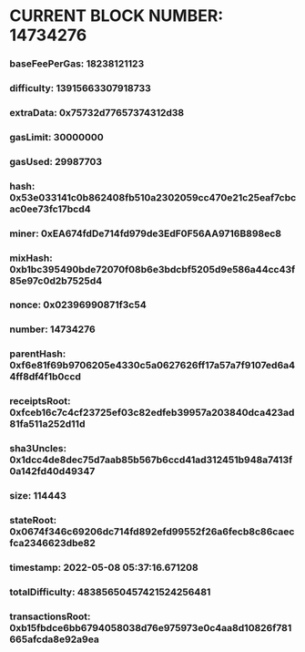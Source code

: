 # CURRENT BLOCK NUMBER: 14734276

### baseFeePerGas: 18238121123
### difficulty: 13915663307918733
### extraData: 0x75732d77657374312d38
### gasLimit: 30000000
### gasUsed: 29987703
### hash: 0x53e033141c0b862408fb510a2302059cc470e21c25eaf7cbcac0ee73fc17bcd4
### miner: 0xEA674fdDe714fd979de3EdF0F56AA9716B898ec8
### mixHash: 0xb1bc395490bde72070f08b6e3bdcbf5205d9e586a44cc43f85e97c0d2b7525d4
### nonce: 0x02396990871f3c54
### number: 14734276
### parentHash: 0xf6e81f69b9706205e4330c5a0627626ff17a57a7f9107ed6a44ff8df4f1b0ccd
### receiptsRoot: 0xfceb16c7c4cf23725ef03c82edfeb39957a203840dca423ad81fa511a252d11d
### sha3Uncles: 0x1dcc4de8dec75d7aab85b567b6ccd41ad312451b948a7413f0a142fd40d49347
### size: 114443
### stateRoot: 0x0674f346c69206dc714fd892efd99552f26a6fecb8c86caecfca2346623dbe82
### timestamp: 2022-05-08 05:37:16.671208
### totalDifficulty: 48385650457421524256481
### transactionsRoot: 0xb15fbdce6bb6794058038d76e975973e0c4aa8d10826f781665afcda8e92a9ea
